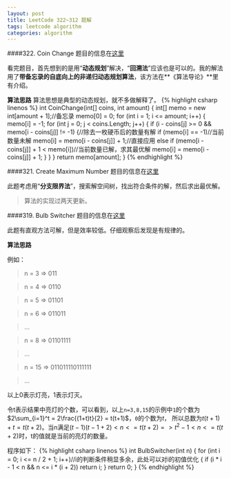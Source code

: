 ```yaml
---
layout: post
title: LeetCode 322~312 题解
tags: leetcode algorithm
categories: algorithm
---
```


####322. Coin Change
题目的信息在[这里](http://mrkangi.github.io/2015-12-29/leetcode/#problem-322-coin-change)

看完题目，首先想到的是用“**动态规划**”解决，“**回溯法**”应该也是可以的。我的解法用了**带备忘录的自底向上的非递归动态规划算法**，该方法在**《算法导论》**里有介绍。

**算法思路**
算法思想是典型的动态规划，就不多做解释了。
{% highlight csharp linenos %}
int CoinChange(int[] coins, int amount)
{
    int[] memo = new int[amount + 1];//备忘录
    memo[0] = 0;
    for (int i = 1; i <= amount; i++)
    {
        memo[i] = -1;
        for (int j = 0; j < coins.Length; j++)
        {
            if (i - coins[j] >= 0 && memo[i - coins[j]] != -1)
            {//除去一枚硬币后的数量有解
                if (memo[i] == -1)//当前数量未解
                    memo[i] = memo[i - coins[j]] + 1;//直接应用
                else if (memo[i - coins[j]] + 1 < memo[i])//当前数量已解，求其最优解
                    memo[i] = memo[i - coins[j]] + 1;
            }
        }
    }
    return memo[amount];
}
{% endhighlight %}

####321. Create Maximum Number
题目的信息在[这里](http://mrkangi.github.io/2015-12-29/leetcode/#problem-321-create-maximum-number)

此题考虑用“**分支限界法**”，搜索解空间树，找出符合条件的解，然后求出最优解。

> 算法的实现过两天更新。

####319. Bulb Switcher
题目的信息在[这里](http://mrkangi.github.io/2015-12-29/leetcode/#problem-319-bulb-switcher)

此题有直观方法可解，但是效率较低。仔细观察后发现是有规律的。

**算法思路**

例如：

> n = 3  => 011

> n = 4  => 0110

> n = 5  => 01101

> n = 6  => 011011

> ...

> n = 8  => 01101111

> ...

> n = 15 => 011011110111111

> ...

以上0表示灯亮，1表示灯灭。

令t表示结果中亮灯的个数，可以看到，以上`n=3,8,15`的示例中`1`的个数为$2\sum_{i=1}^t = 2\frac{(1+t)t}{2} = t(t+1)$，`0`的个数为$t$，
所以总数为$t(t+1)+t=t(t+2)$。当n满足$(t-1)(t-1+2)<n<=t(t+2) => t^2-1<n<=t(t+2)$时，t的值就是当前的亮灯的数量。

程序如下：
{% highlight csharp linenos %}
int BulbSwitcher(int n)
{
    for (int i = 0; i <= n / 2 + 1; i++)//i的判断条件稍显多余，此处可以对i的初值优化
    {
        if (i * i - 1 < n && n <= i * (i + 2))
            return i;
    }
    return 0;
}
{% endhighlight %}